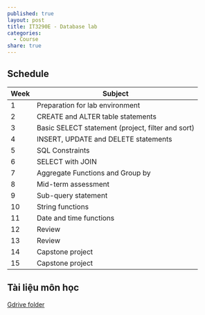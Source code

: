 ```yaml
---
published: true
layout: post
title: IT3290E - Database lab
categories:
  - Course
share: true
---
```

## Schedule

| Week | Subject  
| --- | --- |
| 1 | Preparation for lab environment |
| 2 | CREATE and ALTER table statements  |
| 3 | Basic SELECT statement (project, filter and sort)  |
| 4 | INSERT, UPDATE and DELETE statements  |
| 5 | SQL Constraints  |
| 6 | SELECT with JOIN    |
| 7 | Aggregate Functions and Group by  |
| 8 | Mid-term assessment   |
| 9 | Sub-query statement  |
| 10 | String functions   |
| 11 | Date and time functions  |
| 12 | Review  |
| 13 | Review  |
| 14 | Capstone project  |
| 15 | Capstone project  |

## Tài liệu môn học
[Gdrive folder](https://drive.google.com/drive/folders/0B8a305L6HNbwblZCQjNuLUxaNjg?usp=sharing)
